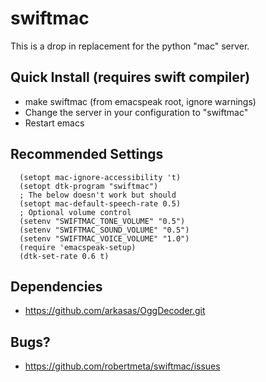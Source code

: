 swiftmac
==============================================================================
This is a drop in replacement for the python "mac" server.

Quick Install (requires swift compiler)
------------------------------------------------------------------------------
 - make swiftmac (from emacspeak root, ignore warnings)
 - Change the server in your configuration to "swiftmac"
 - Restart emacs

Recommended Settings
------------------------------------------------------------------------------
```
  (setopt mac-ignore-accessibility 't)
  (setopt dtk-program "swiftmac")
  ; The below doesn't work but should
  (setopt mac-default-speech-rate 0.5)
  ; Optional volume control
  (setenv "SWIFTMAC_TONE_VOLUME" "0.5")
  (setenv "SWIFTMAC_SOUND_VOLUME" "0.5")
  (setenv "SWIFTMAC_VOICE_VOLUME" "1.0")
  (require 'emacspeak-setup)
  (dtk-set-rate 0.6 t)
```

Dependencies 
------------------------------------------------------------------------------
 - https://github.com/arkasas/OggDecoder.git


Bugs?
------------------------------------------------------------------------------
 - https://github.com/robertmeta/swiftmac/issues
